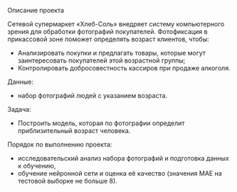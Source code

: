 Описание проекта

Сетевой супермаркет «Хлеб-Соль» внедряет систему компьютерного зрения для обработки фотографий покупателей. Фотофиксация в прикассовой зоне поможет определять возраст клиентов, чтобы:
 - Анализировать покупки и предлагать товары, которые могут заинтересовать покупателей этой возрастной группы;
 - Контролировать добросовестность кассиров при продаже алкоголя.

Данные:
 - набор фотографий людей с указанием возраста.

Задача:
 - Построить модель, которая по фотографии определит приблизительный возраст человека.

Порядок по выполнению проекта:
 - исследовательский анализ набора фотографий и подготовка данных к обучению,
 - обучение нейронной сети и оценка её качество (значения MAE на тестовой выборке не больше 8).
